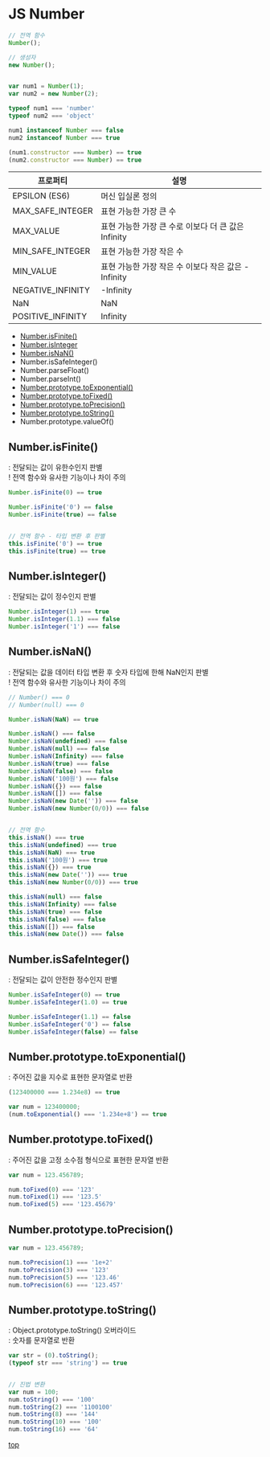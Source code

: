 # JS Number

```js
// 전역 함수
Number();

// 생성자
new Number();


var num1 = Number(1);
var num2 = new Number(2);

typeof num1 === 'number'
typeof num2 === 'object'

num1 instanceof Number === false
num2 instanceof Number === true

(num1.constructor === Number) == true
(num2.constructor === Number) == true
```


프로퍼티 | 설명
---|---
EPSILON (ES6)     | 머신 입실론 정의   
MAX_SAFE_INTEGER  | 표현 가능한 가장 큰 수
MAX_VALUE         | 표현 가능한 가장 큰 수로 이보다 더 큰 값은 Infinity
MIN_SAFE_INTEGER  | 표현 가능한 가장 작은 수
MIN_VALUE         | 표현 가능한 가장 작은 수 이보다 작은 값은 -Infinity
NEGATIVE_INFINITY | -Infinity
NaN               | NaN
POSITIVE_INFINITY | Infinity


- [Number.isFinite()](#numberisfinite)
- [Number.isInteger](#numberisinteger)
- [Number.isNaN()](#numberisnan)
- Number.isSafeInteger()
- Number.parseFloat()
- Number.parseInt()
- [Number.prototype.toExponential()](#numberprototypetoexponential)
- [Number.prototype.toFixed()](#numberprototypetofixed)
- [Number.prototype.toPrecision()](#numberprototypetoprecision)
- [Number.prototype.toString()](#numberprototypetostring)
- Number.prototype.valueOf()



## Number.isFinite()
: 전달되는 값이 유한수인지 판별       
! 전역 함수와 유사한 기능이나 차이 주의    

```js
Number.isFinite(0) == true

Number.isFinite('0') == false
Number.isFinite(true) == false


// 전역 함수 - 타입 변환 후 판별
this.isFinite('0') == true
this.isFinite(true) == true
```



## Number.isInteger()
: 전달되는 값이 정수인지 판별    

```js
Number.isInteger(1) === true
Number.isInteger(1.1) === false
Number.isInteger('1') === false
```



## Number.isNaN()
: 전달되는 값을 데이터 타입 변환 후 숫자 타입에 한해 NaN인지 판별     
! 전역 함수와 유사한 기능이나 차이 주의    

```js
// Number() === 0
// Number(null) === 0

Number.isNaN(NaN) == true

Number.isNaN() === false
Number.isNaN(undefined) === false
Number.isNaN(null) === false
Number.isNaN(Infinity) === false
Number.isNaN(true) === false
Number.isNaN(false) === false
Number.isNaN('100원') === false
Number.isNaN({}) === false
Number.isNaN([]) === false
Number.isNaN(new Date('')) === false
Number.isNaN(new Number(0/0)) === false


// 전역 함수
this.isNaN() === true
this.isNaN(undefined) === true
this.isNaN(NaN) === true
this.isNaN('100원') === true
this.isNaN({}) === true
this.isNaN(new Date('')) === true
this.isNaN(new Number(0/0)) === true

this.isNaN(null) === false
this.isNaN(Infinity) === false
this.isNaN(true) === false
this.isNaN(false) === false
this.isNaN([]) === false
this.isNaN(new Date()) === false
```



## Number.isSafeInteger()
: 전달되는 값이 안전한 정수인지 판별  

```js
Number.isSafeInteger(0) == true
Number.isSafeInteger(1.0) == true

Number.isSafeInteger(1.1) == false
Number.isSafeInteger('0') == false
Number.isSafeInteger(false) == false
```



## Number.prototype.toExponential()
: 주어진 값을 지수로 표현한 문자열로 반환

```js
(123400000 === 1.234e8) == true

var num = 123400000;
(num.toExponential() === '1.234e+8') == true
```



## Number.prototype.toFixed()
: 주어진 값을 고정 소수점 형식으로 표현한 문자열 반환   

```js
var num = 123.456789;

num.toFixed(0) === '123'
num.toFixed(1) === '123.5'
num.toFixed(5) === '123.45679'
```



## Number.prototype.toPrecision()

```js
var num = 123.456789;

num.toPrecision(1) === '1e+2'
num.toPrecision(3) === '123'
num.toPrecision(5) === '123.46'
num.toPrecision(6) === '123.457'
```


## Number.prototype.toString()
: Object.prototype.toString() 오버라이드    
: 숫자를 문자열로 반환  

```js
var str = (0).toString();
(typeof str === 'string') == true


// 진법 변환
var num = 100;
num.toString() === '100'
num.toString(2) === '1100100'
num.toString(8) === '144'
num.toString(10) === '100'
num.toString(16) === '64'
```



[top](#)
